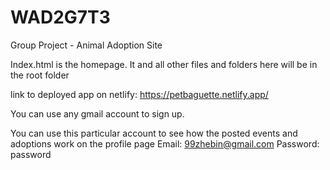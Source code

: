 # WAD2G7T3
Group Project - Animal Adoption Site

Index.html is the homepage. It and all other files and folders here will be in the root folder

link to deployed app on netlify:
https://petbaguette.netlify.app/

You can use any gmail account to sign up.

You can use this particular account to see how the posted events and adoptions work on the profile page
Email: 99zhebin@gmail.com
Password: password
